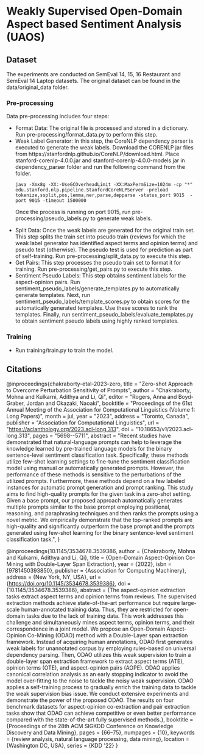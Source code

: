 <html>
<h1>Weakly Supervised Open-Domain Aspect based Sentiment Analysis (UAOS)</h1>

<h2> Dataset </h2>

The experiments are conducted on SemEval 14, 15, 16 Restaurant and SemEval 14 Laptop datasets.
The original dataset can be found in the data/original_data folder.

<h3> Pre-processing </h3>
Data pre-processing includes four steps:
<ul>
<li>Format Data: The original file is processed and stored in a dictionary.
Run pre-processing/format_data.py to perform this step.</li>
<li>Weak Label Generator: In this step, the CoreNLP dependency parser is executed
to generate the weak labels. 
Download the CORENLP jar files from https://stanfordnlp.github.io/CoreNLP/download.html.
Place stanford-corenlp-4.0.0.jar and stanford-corenlp-4.0.0-models.jar in dependency_parser folder and run the following command from the folder.

```java -Xmx8g -XX:-UseGCOverheadLimit -XX:MaxPermSize=1024m -cp "*" edu.stanford.nlp.pipeline.StanfordCoreNLPServer -preload tokenize,ssplit,pos,lemma,ner,parse,depparse -status_port 9015  -port 9015 -timeout 1500000```

Once the process is running on port 9015, run pre-processing/pseudo_labels.py to generate weak labels.
</li>
</ul>

<ul>
<li>Split Data: Once the weak labels are generated for the original train set. This step
splits the train set into pseudo train (reviews for which the weak label generator has identified aspect terms and opinion terms)
and pseudo test (otherwise). The pseudo test is used for prediction as part of self-training.
Run pre-processing/split_data.py to execute this step.
</li>
<li>Get Pairs: This step processes the pseudo train set to format it for training. Run pre-processing/get_pairs.py to execute this step.
</li>

<li> Sentiment Pseudo Labels: This step obtains sentiment labels for the aspect-opinion pairs. Run sentiment_pseudo_labels/generate_templates.py to automatically generate templates. Next, run sentiment_pseudo_labels/template_scores.py to obtain scores for the automatically generated templates. Use these scores to rank the templates. Finally, run sentiment_pseudo_labels/evaluate_templates.py to obtain sentiment pseudo labels using highly ranked templates.

</li>


</ul>

<h3>Training</h3>
<ul>
<li>Run training/train.py to train the model.</li>
</ul>


<h2>Citations</h2>

@inproceedings{chakraborty-etal-2023-zero,
    title = "Zero-shot Approach to Overcome Perturbation Sensitivity of Prompts",
    author = "Chakraborty, Mohna  and
      Kulkarni, Adithya  and
      Li, Qi",
    editor = "Rogers, Anna  and
      Boyd-Graber, Jordan  and
      Okazaki, Naoaki",
    booktitle = "Proceedings of the 61st Annual Meeting of the Association for Computational Linguistics (Volume 1: Long Papers)",
    month = jul,
    year = "2023",
    address = "Toronto, Canada",
    publisher = "Association for Computational Linguistics",
    url = "https://aclanthology.org/2023.acl-long.313",
    doi = "10.18653/v1/2023.acl-long.313",
    pages = "5698--5711",
    abstract = "Recent studies have demonstrated that natural-language prompts can help to leverage the knowledge learned by pre-trained language models for the binary sentence-level sentiment classification task. Specifically, these methods utilize few-shot learning settings to fine-tune the sentiment classification model using manual or automatically generated prompts. However, the performance of these methods is sensitive to the perturbations of the utilized prompts. Furthermore, these methods depend on a few labeled instances for automatic prompt generation and prompt ranking. This study aims to find high-quality prompts for the given task in a zero-shot setting. Given a base prompt, our proposed approach automatically generates multiple prompts similar to the base prompt employing positional, reasoning, and paraphrasing techniques and then ranks the prompts using a novel metric. We empirically demonstrate that the top-ranked prompts are high-quality and significantly outperform the base prompt and the prompts generated using few-shot learning for the binary sentence-level sentiment classification task.",
}

@inproceedings{10.1145/3534678.3539386,
author = {Chakraborty, Mohna and Kulkarni, Adithya and Li, Qi},
title = {Open-Domain Aspect-Opinion Co-Mining with Double-Layer Span Extraction},
year = {2022},
isbn = {9781450393850},
publisher = {Association for Computing Machinery},
address = {New York, NY, USA},
url = {https://doi.org/10.1145/3534678.3539386},
doi = {10.1145/3534678.3539386},
abstract = {The aspect-opinion extraction tasks extract aspect terms and opinion terms from reviews. The supervised extraction methods achieve state-of-the-art performance but require large-scale human-annotated training data. Thus, they are restricted for open-domain tasks due to the lack of training data. This work addresses this challenge and simultaneously mines aspect terms, opinion terms, and their correspondence in a joint model. We propose an Open-Domain Aspect-Opinion Co-Mining (ODAO) method with a Double-Layer span extraction framework. Instead of acquiring human annotations, ODAO first generates weak labels for unannotated corpus by employing rules-based on universal dependency parsing. Then, ODAO utilizes this weak supervision to train a double-layer span extraction framework to extract aspect terms (ATE), opinion terms (OTE), and aspect-opinion pairs (AOPE). ODAO applies canonical correlation analysis as an early stopping indicator to avoid the model over-fitting to the noise to tackle the noisy weak supervision. ODAO applies a self-training process to gradually enrich the training data to tackle the weak supervision bias issue. We conduct extensive experiments and demonstrate the power of the proposed ODAO. The results on four benchmark datasets for aspect-opinion co-extraction and pair extraction tasks show that ODAO can achieve competitive or even better performance compared with the state-of-the-art fully supervised methods.},
booktitle = {Proceedings of the 28th ACM SIGKDD Conference on Knowledge Discovery and Data Mining},
pages = {66–75},
numpages = {10},
keywords = {review analysis, natural language processing, data mining},
location = {Washington DC, USA},
series = {KDD '22}
}

</html>
